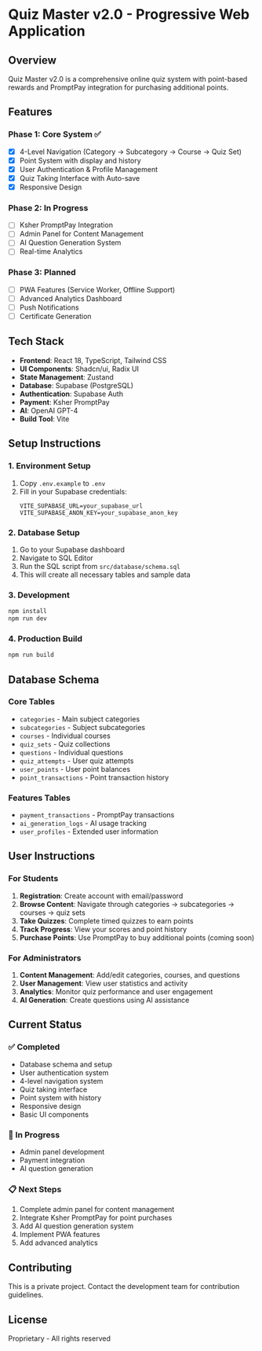 # Quiz Master v2.0 - Progressive Web Application

## Overview
Quiz Master v2.0 is a comprehensive online quiz system with point-based rewards and PromptPay integration for purchasing additional points.

## Features

### Phase 1: Core System ✅
- [x] 4-Level Navigation (Category → Subcategory → Course → Quiz Set)
- [x] Point System with display and history
- [x] User Authentication & Profile Management
- [x] Quiz Taking Interface with Auto-save
- [x] Responsive Design

### Phase 2: In Progress
- [ ] Ksher PromptPay Integration
- [ ] Admin Panel for Content Management
- [ ] AI Question Generation System
- [ ] Real-time Analytics

### Phase 3: Planned
- [ ] PWA Features (Service Worker, Offline Support)
- [ ] Advanced Analytics Dashboard
- [ ] Push Notifications
- [ ] Certificate Generation

## Tech Stack
- **Frontend**: React 18, TypeScript, Tailwind CSS
- **UI Components**: Shadcn/ui, Radix UI
- **State Management**: Zustand
- **Database**: Supabase (PostgreSQL)
- **Authentication**: Supabase Auth
- **Payment**: Ksher PromptPay
- **AI**: OpenAI GPT-4
- **Build Tool**: Vite

## Setup Instructions

### 1. Environment Setup
1. Copy `.env.example` to `.env`
2. Fill in your Supabase credentials:
   ```
   VITE_SUPABASE_URL=your_supabase_url
   VITE_SUPABASE_ANON_KEY=your_supabase_anon_key
   ```

### 2. Database Setup
1. Go to your Supabase dashboard
2. Navigate to SQL Editor
3. Run the SQL script from `src/database/schema.sql`
4. This will create all necessary tables and sample data

### 3. Development
```bash
npm install
npm run dev
```

### 4. Production Build
```bash
npm run build
```

## Database Schema

### Core Tables
- `categories` - Main subject categories
- `subcategories` - Subject subcategories
- `courses` - Individual courses
- `quiz_sets` - Quiz collections
- `questions` - Individual questions
- `quiz_attempts` - User quiz attempts
- `user_points` - User point balances
- `point_transactions` - Point transaction history

### Features Tables
- `payment_transactions` - PromptPay transactions
- `ai_generation_logs` - AI usage tracking
- `user_profiles` - Extended user information

## User Instructions

### For Students
1. **Registration**: Create account with email/password
2. **Browse Content**: Navigate through categories → subcategories → courses → quiz sets
3. **Take Quizzes**: Complete timed quizzes to earn points
4. **Track Progress**: View your scores and point history
5. **Purchase Points**: Use PromptPay to buy additional points (coming soon)

### For Administrators
1. **Content Management**: Add/edit categories, courses, and questions
2. **User Management**: View user statistics and activity
3. **Analytics**: Monitor quiz performance and user engagement
4. **AI Generation**: Create questions using AI assistance

## Current Status

### ✅ Completed
- Database schema and setup
- User authentication system
- 4-level navigation system
- Quiz taking interface
- Point system with history
- Responsive design
- Basic UI components

### 🔄 In Progress
- Admin panel development
- Payment integration
- AI question generation

### 📋 Next Steps
1. Complete admin panel for content management
2. Integrate Ksher PromptPay for point purchases
3. Add AI question generation system
4. Implement PWA features
5. Add advanced analytics

## Contributing
This is a private project. Contact the development team for contribution guidelines.

## License
Proprietary - All rights reserved